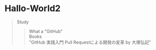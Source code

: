 # Hallo-World2
> Study  
>> What a "GitHub"  
> Books  
>> "GitHub 実践入門 Pull Requestによる開発の変革 by 大塚弘記"  
